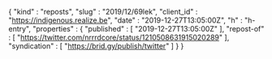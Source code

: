{
  "kind" : "reposts",
  "slug" : "2019/12/69lek",
  "client_id" : "https://indigenous.realize.be",
  "date" : "2019-12-27T13:05:00Z",
  "h" : "h-entry",
  "properties" : {
    "published" : [ "2019-12-27T13:05:00Z" ],
    "repost-of" : [ "https://twitter.com/nrrrdcore/status/1210508631915020289" ],
    "syndication" : [ "https://brid.gy/publish/twitter" ]
  }
}
